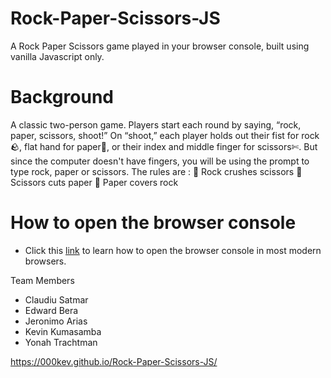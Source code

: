 # Rock-Paper-Scissors-JS
A Rock Paper Scissors game played in your browser console, built using vanilla Javascript only.

# Background
A classic two-person game. Players start each round by saying, “rock, paper, scissors, shoot!” On “shoot,” each player holds out their fist for rock🪨, flat hand for paper📄, or their index and middle finger for scissors✄. But since the computer doesn't have fingers, you will be using the prompt to type rock, paper or scissors.
            The rules are :
            🔴 Rock crushes scissors
            🔴 Scissors cuts paper
            🔴 Paper covers rock

# How to open the browser console
- Click this [link](https://support.monday.com/hc/en-us/articles/360002197259-How-to-open-the-developer-console#:~:text=Step%201%3A%20To%20open%20the,to%20open%20the%20developer%20console.) to learn how to open the browser console in most modern browsers.

Team Members 
- Claudiu Satmar
- Edward Bera
- Jeronimo Arias
- Kevin Kumasamba
- Yonah Trachtman

https://000kev.github.io/Rock-Paper-Scissors-JS/
